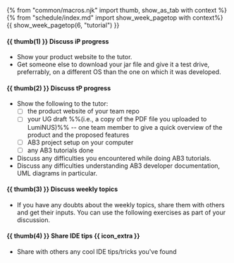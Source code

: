 {% from "common/macros.njk" import thumb, show_as_tab with context %}
{% from "schedule/index.md" import show_week_pagetop with context%}
{{ show_week_pagetop(6, "tutorial") }}

#### {{ thumb(1) }} **Discuss iP progress**

* Show your product website to the tutor.
* Get someone else to download your jar file and give it a test drive, preferrably, on a different OS than the one on which it was developed.

#### {{ thumb(2) }} **Discuss tP progress**

* Show the following to the tutor:
  - [ ] the product website of your team repo
  - [ ] your UG draft %%(i.e., a copy of the PDF file you uploaded to LumiNUS)%% -- one team member to give a quick overview of the product and the proposed features
  - [ ] AB3 project setup on your computer
  - [ ] any AB3 tutorials done

* Discuss any difficulties you encountered while doing AB3 tutorials.
* Discuss any difficulties understanding AB3 developer documentation, UML diagrams in particular.

#### {{ thumb(3) }} **Discuss weekly topics**

* If you have any doubts about the weekly topics, share them with others and get their inputs. You can use the following exercises as part of your discussion.

<div class="indented-level2">

<include src="../../book/modeling/modelingBehaviors/sequenceDiagramsBasic/q-explainMachineSequenceDiagram.md" />
<p/>
</div>

#### {{ thumb(4) }} **Share IDE tips** {{ icon_extra }}

* Share with others any cool IDE tips/tricks you've found

